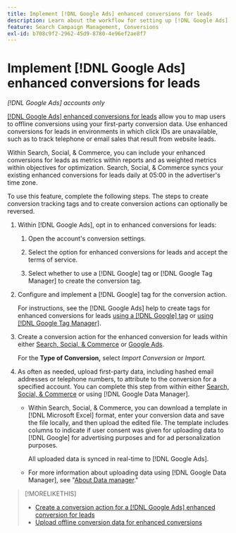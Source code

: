 ```yaml
---
title: Implement [!DNL Google Ads] enhanced conversions for leads
description: Learn about the workflow for setting up [!DNL Google Ads] enhanced conversions for leads.
feature: Search Campaign Management, Conversions
exl-id: b708c9f2-2962-45d9-8780-4e96ef2ae8f7
---
```

# Implement [!DNL Google Ads] enhanced conversions for leads

*[!DNL Google Ads] accounts only*

[[!DNL Google Ads] enhanced conversions for leads](https://support.google.com/google-ads/answer/9888656) allow you to map users to offline conversions using your first-party conversion data. Use enhanced conversions for leads in environments in which click IDs are unavailable, such as to track telephone or email sales that result from website leads.

Within Search, Social, & Commerce, you can include your enhanced conversions for leads as metrics within reports and as weighted metrics within objectives for optimization. Search, Social, & Commerce syncs your existing enhanced conversions for leads daily at 05:00 in the advertiser's time zone.

To use this feature, complete the following steps. The steps to create conversion tracking tags and to create conversion actions can optionally be reversed.

1. Within [!DNL Google Ads], opt in to enhanced conversions for leads:

   1. Open the account's conversion settings.

   1. Select the option for enhanced conversions for leads and accept the terms of service.
   
   1. Select whether to use a [!DNL Google] tag or [!DNL Google Tag Manager] to create the conversion tag.


1. Configure and implement a [!DNL Google] tag for the conversion action.

   For instructions, see the [!DNL Google Ads] help to create tags for enhanced conversions for leads [using a [!DNL Google] tag](https://support.google.com/google-ads/answer/11021502) or [using [!DNL Google Tag Manager]](https://support.google.com/google-ads/answer/11347292).

1. Create a conversion action for the enhanced conversion for leads within either [Search, Social, & Commerce](/help/search-social-commerce/admin/conversion-metrics/conversion-action-google.md) or [Google Ads](https://support.google.com/google-ads/answer/12216226).

   For the **Type of Conversion,** select *Import Conversion* or *Import.*

1. As often as needed, upload first-party data, including hashed email addresses or telephone numbers, to attribute to the conversion for a specified account. You can complete this step from within either [Search, Social, & Commerce](/help/search-social-commerce/admin/conversion-metrics/upload-data-offline-conversions.md) or using [!DNL Google Data Manager].   
   
   * Within Search, Social, & Commerce, you can download a template in [!DNL Microsoft Excel] format, enter your conversion data and save the file locally, and then upload the edited file. The template includes columns to indicate if user consent was given for uploading data to [!DNL Google] for advertising purposes and for ad personalization purposes.
   
     All uploaded data is synced in real-time to [!DNL Google Ads].

   * For more information about uploading data using [!DNL Google Data Manager], see "[About Data manager](https://support.google.com/google-ads/answer/14639041)."

>[!MORELIKETHIS]
>
>* [Create a conversion action for a [!DNL Google Ads] enhanced conversion for leads](/help/search-social-commerce/admin/conversion-metrics/conversion-action-google.md)
>* [Upload offline conversion data for enhanced conversions](/help/search-social-commerce/admin/conversion-metrics/upload-data-offline-conversions.md)
